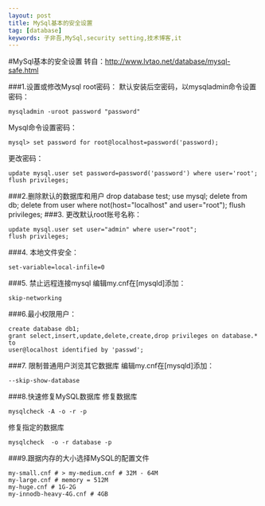 ```yaml
---
layout: post
title: MySql基本的安全设置
tag: [database]
keywords: 子非吾,MySql,security setting,技术博客,it
---
```

#MySql基本的安全设置
转自：<http://www.lvtao.net/database/mysql-safe.html>

###1.设置或修改Mysql root密码：
默认安装后空密码，以mysqladmin命令设置密码：

	mysqladmin -uroot password "password"

Mysql命令设置密码：

	mysql> set password for root@localhost=password('password);

更改密码：
	
	update mysql.user set password=password('password') where user='root';
	flush privileges;

###2.删除默认的数据库和用户
	drop database test;
	use mysql;
	delete from db;
	delete from user where not(host="localhost" and user="root");
	flush privileges;
###3. 更改默认root账号名称：

	update mysql.user set user="admin" where user="root";
	flush privileges;

###4. 本地文件安全：

	set-variable=local-infile=0
###5. 禁止远程连接mysql
编辑my.cnf在[mysqld]添加：

	skip-networking

###6.最小权限用户：

	create database db1;
	grant select,insert,update,delete,create,drop privileges on database.* to
	user@localhost identified by 'passwd';

###7. 限制普通用户浏览其它数据库
编辑my.cnf在[mysqld]添加：
	
	--skip-show-database

###8.快速修复MySQL数据库
修复数据库

	mysqlcheck -A -o -r -p
	
修复指定的数据库

	mysqlcheck  -o -r database -p
###9.跟据内存的大小选择MySQL的配置文件

	my-small.cnf # > my-medium.cnf # 32M - 64M
	my-large.cnf # memory = 512M
	my-huge.cnf # 1G-2G
	my-innodb-heavy-4G.cnf # 4GB
	
